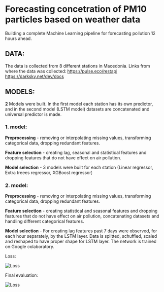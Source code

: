 # Forecasting concetration of PM10 particles based on weather data
Building a complete Machine Learning pipeline for forecasting pollution 12 hours ahead.
## DATA:
The data is collected from 8 different stations in Macedonia.
Links from where the data was collected:
https://pulse.eco/restapi
https://darksky.net/dev/docs
## MODELS: 
**2** Models were built. In the first model each station has its own predictor, and in the second model (LSTM model) datasets are concatenated and universal predictor is made.
### 1. model:
**Preprocessing** - removing or interpolating missing values, transforming categorical data, dropping redundant features.

**Feature selection** - creating lag, seasonal and statistical features and dropping features that do not have effect on air pollution.

**Model selection** - 3 models were built for each station (Linear regressor, Extra treees regressor, XGBoost regressor)
### 2. model:
**Preprocessing** - removing or interpolating missing values, transforming categorical data, dropping redundant features.

**Feature selection** - creating statistical and seasonal features and dropping features that do not have effect on air pollution, 
concatenating datasets and handling different categorical features.

**Model selection** - For creating lag features past 7 days were observed, for each hour separately, by the LSTM layer. Data is splitted, schuffled, scaled and reshaped to have proper shape for LSTM layer. The network is trained on Google colaboratory.

Loss:

![Loss](https://github.com/666KostA666/Data-Science/blob/master/Forecasting%20air%20pollution%20(LSTM%20model%20and%20Regression%20trees%20model)/data/model%20selected%20LSTM/plots/Loss.png)

Final evaluation:

![Loss](https://github.com/666KostA666/Data-Science/blob/master/Forecasting%20air%20pollution%20(LSTM%20model%20and%20Regression%20trees%20model)/data/model%20selected%20LSTM/plots/Final%20eval.png)
